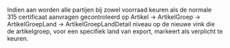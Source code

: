 Indien aan worden alle partijen bij zowel voorraad keuren als de normale 315 certificaat aanvragen gecontroleerd op Artikel -> ArtikelGroep -> ArtikelGroepLand -> ArtikelGroepLandDetail niveau op de nieuwe vink die de artikelgroep, voor een specifiek land van export, markeert als verplicht te keuren.
